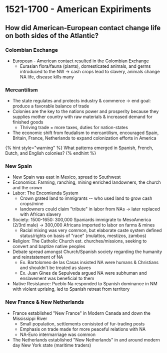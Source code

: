 # 1521-1700 - American Expiriments

## How did American-European contact change life on both sides of the Atlantic?

### Colombian Exchange

* European - American contact resulted in the Colombian Exchange
  * Eurasian flora/fauna (plants), domesticated animals, and germs introduced to the NW -> cash crops lead to slavery, animals change NA life, disease kills many

### Mercantilism

* The state regulates and protects industry & commerce -> end goal: produce a favorable balance of trade
* Colonies are the key to the nations power and prosperity because they supplies mother country with raw materials & increased demand for finished goods
  * Thriving trade = more taxes, duties for nation-states
* The economic shift from feudalism to mercantilism, encouraged Spain, Britain, France, Netherlands to expand colonization efforts in America

{% hint style="warning" %}
What patterns emerged in Spanish, French, Dutch, and English colonies?
{% endhint %}

### New Spain

* New Spain was east in Mexico, spread to Southwest
* Economics: Farming, ranching, mining enriched landowners, the church and the crown
* Labor: The Encomienda System
  * Crown grated land to immigrants -- who used land to grow cash crops/mine
  * landowners could claim "tribute" in labor from NAs -> later replaced with African slavery
* Society: 1500-1650: 300,000 Spaniards immigrate to MesoAmerica (2/3rd male) -> 300,000 Africans imported to labor on farms & mines
  * Racial mixing was very common, but elaborate caste system defined status/rights on basis of "race" (mulattos, mestizos, zambos)
* Religion: The Catholic Church est. churches/missions, seeking to convert and baptize native peoples
* Debate spread amongst Church/Spanish society regarding the humanity and reinstatement of NA
  * Ex. Bartolomeo de las Casas insisted NA were humans & Christians and shouldn't be treated as slaves
  * Ex. Juan Gines de Sepulveda argued NA were subhuman and enslavement was beneficial to them
* Native Resistance: Pueblo Na responded to Spanish dominance in NM with violent uprising, led to Spanish retreat from territory

### New France & New Netherlands

* France established "New France" in Modern Canada and down the Mississippi River
  * Small population, settlements conisisted of fur-trading posts
  * Emphasis on trade made for more peaceful relations with NA
  * NA-Euro intermarriage was common
* The Netherlands established "New Netherlands" in and around modern day New York state (maritime traders)
